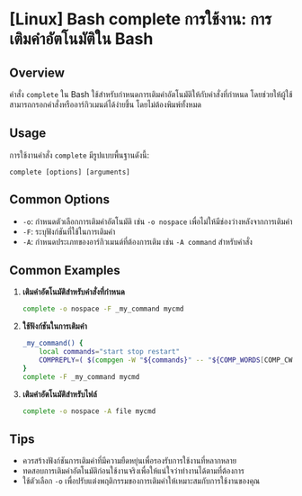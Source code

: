 # [Linux] Bash complete การใช้งาน: การเติมคำอัตโนมัติใน Bash

## Overview
คำสั่ง `complete` ใน Bash ใช้สำหรับกำหนดการเติมคำอัตโนมัติให้กับคำสั่งที่กำหนด โดยช่วยให้ผู้ใช้สามารถกรอกคำสั่งหรืออาร์กิวเมนต์ได้ง่ายขึ้น โดยไม่ต้องพิมพ์ทั้งหมด

## Usage
การใช้งานคำสั่ง `complete` มีรูปแบบพื้นฐานดังนี้:

```
complete [options] [arguments]
```

## Common Options
- `-o`: กำหนดตัวเลือกการเติมคำอัตโนมัติ เช่น `-o nospace` เพื่อไม่ให้มีช่องว่างหลังจากการเติมคำ
- `-F`: ระบุฟังก์ชันที่ใช้ในการเติมคำ
- `-A`: กำหนดประเภทของอาร์กิวเมนต์ที่ต้องการเติม เช่น `-A command` สำหรับคำสั่ง

## Common Examples
1. **เติมคำอัตโนมัติสำหรับคำสั่งที่กำหนด**
   ```bash
   complete -o nospace -F _my_command mycmd
   ```

2. **ใช้ฟังก์ชันในการเติมคำ**
   ```bash
   _my_command() {
       local commands="start stop restart"
       COMPREPLY=( $(compgen -W "${commands}" -- "${COMP_WORDS[COMP_CWORD]}") )
   }
   complete -F _my_command mycmd
   ```

3. **เติมคำอัตโนมัติสำหรับไฟล์**
   ```bash
   complete -o nospace -A file mycmd
   ```

## Tips
- ควรสร้างฟังก์ชันการเติมคำที่มีความยืดหยุ่นเพื่อรองรับการใช้งานที่หลากหลาย
- ทดสอบการเติมคำอัตโนมัติก่อนใช้งานจริงเพื่อให้แน่ใจว่าทำงานได้ตามที่ต้องการ
- ใช้ตัวเลือก `-o` เพื่อปรับแต่งพฤติกรรมของการเติมคำให้เหมาะสมกับการใช้งานของคุณ